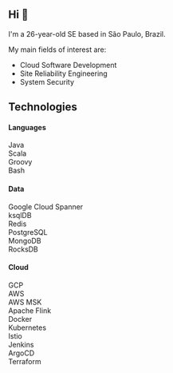 ## Hi :wave:

I'm a 26-year-old SE based in São Paulo, Brazil.<br/>

My main fields of interest are:
* Cloud Software Development
* Site Reliability Engineering
* System Security

## Technologies

#### Languages
Java</br>
Scala</br>
Groovy</br>
Bash</br>

#### Data
Google Cloud Spanner</br>
ksqlDB</br>
Redis</br>
PostgreSQL</br>
MongoDB</br>
RocksDB</br>

#### Cloud
GCP</br>
AWS</br>
AWS MSK</br>
Apache Flink</br>
Docker</br>
Kubernetes</br>
Istio</br>
Jenkins</br>
ArgoCD</br>
Terraform
